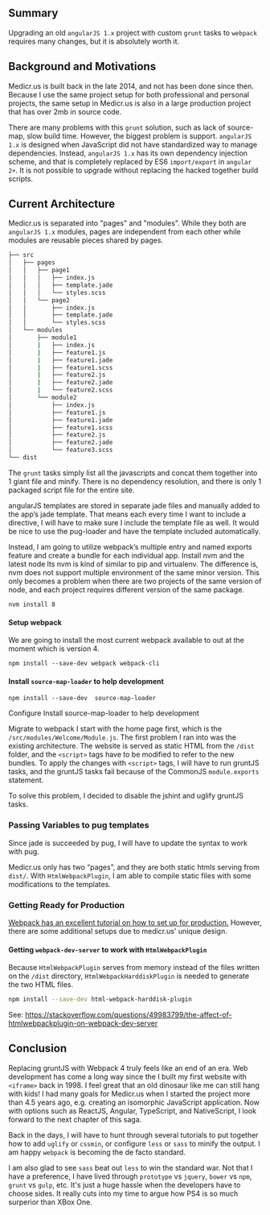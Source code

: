 ## Summary
Upgrading an old `angularJS 1.x` project with custom `grunt` tasks to `webpack` requires many changes, but it is absolutely worth it.

## Background and Motivations
Medicr.us is built back in the late 2014, and not has been done since then. Because I use the same project setup for both professional and personal projects, the same setup in Medicr.us is also in a large production project that has over 2mb in source code. 

There are many problems with this `grunt` solution, such as lack of source-map, slow build time. However, the biggest problem is support. `angularJS 1.x` is designed when JavaScript did not have standardized way to manage dependencies. Instead, `angularJS 1.x` has its own dependency injection scheme, and that is completely replaced by ES6 `import/export` in `angular 2+`. It is not possible to upgrade without replacing the hacked together build scripts.

## Current Architecture
Medicr.us is separated into "pages" and "modules". While they both are `angularJS 1.x` modules, pages are independent from each other while modules are reusable pieces shared by pages.

```bash
├── src
│   ├── pages
│   │   ├── page1
│   │   │   ├── index.js
│   │   │   ├── template.jade
│   │   │   └── styles.scss
│   │   └── page2
│   │       ├── index.js
│   │       ├── template.jade
│   │       └── styles.scss
│   └── modules
│       ├── module1
│       |   ├── index.js
│       |   ├── feature1.js
│       |   ├── feature1.jade
│       |   ├── feature1.scss
│       |   ├── feature2.js
│       |   ├── feature2.jade
│       |   └── feature2.scss
│       └── module2
│           ├── index.js
│           ├── feature1.js
│           ├── feature1.jade
│           ├── feature1.scss
│           ├── feature2.js
│           ├── feature2.jade
│           └── feature3.scss
└── dist
```

The `grunt` tasks simply list all the javascripts and concat them together into 1 giant file and minify. There is no dependency resolution, and there is only 1 packaged script file for the entire site.

angularJS templates are stored in separate jade files and manually added to the app’s jade template. That means each every time I want to include a directive, I will have to make sure I include the template file as well. It would be nice to use the pug-loader and have the template included automatically.

Instead, I am going to utilize webpack’s multiple entry and named exports feature and create a bundle for each individual app.
Install nvm and the latest node lts
nvm is kind of similar to pip and virtualenv. The difference is, nvm does not support multiple environment of the same minor version. This only becomes a problem when there are two projects of the same version of node, and each project requires different version of the same package. 

`nvm install 8`
#### Setup webpack
We are going to install the most current webpack available to out at the moment which is version 4.

`npm install --save-dev webpack webpack-cli`
 
#### Install `source-map-loader` to help development

`npm install --save-dev  source-map-loader `

Configure
Install source-map-loader to help development

Migrate to webpack
I start with the home page first, which is the `/src/modules/Welcome/Module.js`. The first problem I ran into was the existing architecture. The website is served as static HTML from the `/dist` folder,  and the `<script>` tags have to be modified to refer to the new bundles. To apply the changes with `<script>` tags, I will have to run gruntJS tasks, and the gruntJS tasks fail because of the CommonJS `module.exports` statement.

To solve this problem, I decided to disable the jshint and uglify gruntJS tasks.  

### Passing Variables to pug templates
Since jade is succeeded by pug, I will have to update the syntax to work with pug. 

Medicr.us only has two “pages”, and they are both static htmls serving from `dist/`. With `HtmlWebpackPlugin`, I am able to compile static files with some modifications to the templates.

### Getting Ready for Production
[Webpack has an excellent tutorial on how to set up for production.](https://webpack.js.org/guides/production/) However, there are some additional setups due to medicr.us' unique design.

#### Getting `webpack-dev-server` to work with `HtmlWebpackPlugin`
Because `HtmlWebpackPlugin` serves from memory instead of the files written on the `/dist` directory, `HtmlWebpackHarddiskPlugin` is needed to generate the two HTML files.

```bash
npm install --save-dev html-webpack-harddisk-plugin
```

See: https://stackoverflow.com/questions/49983799/the-affect-of-htmlwebpackplugin-on-webpack-dev-server

## Conclusion
Replacing gruntJS with Webpack 4 truly feels like an end of an era. Web development has come a long way since the I built my first website with `<iframe>` back in 1998. I feel great that an old dinosaur like me can still hang with kids! I had many goals for Medicr.us when I started the project more than 4.5 years ago, e.g. creating an isomorphic JavaScript application. Now with options such as ReactJS, Angular, TypeScript, and NativeScript, I look forward to the next chapter of this saga.

Back in the days, I will have to hunt through several tutorials to put together how to add `uglify` or `cssmin`, or configure `less` or `sass` to minify the output. I am happy `webpack` is becoming the de facto standard.

I am also glad to see `sass` beat out `less` to win the standard war. Not that I have a preference, I have lived through `prototype` vs `jquery`, `bower` vs `npm`, `grunt` vs `gulp`, etc. It's just a huge hassle when the developers have to choose sides. It really cuts into my time to argue how PS4 is so much surperior than XBox One.